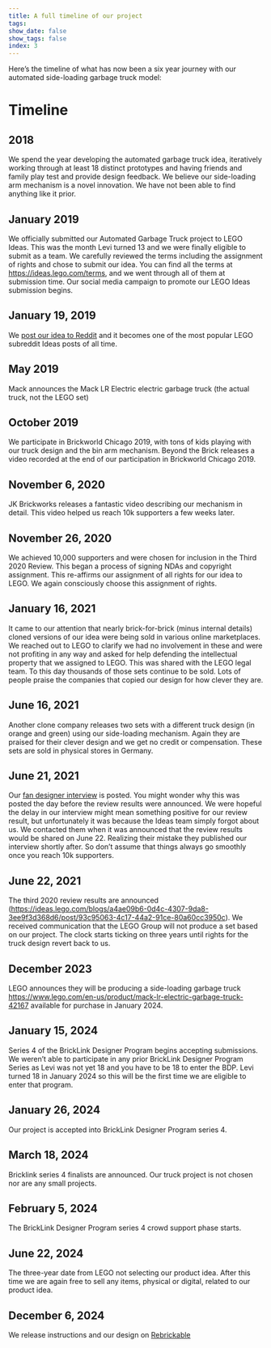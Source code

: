 ```yaml
---
title: A full timeline of our project
tags: 
show_date: false
show_tags: false
index: 3
---
```

Here’s the timeline of what has now been a six year journey with our automated side-loading garbage truck model:

# Timeline
## 2018 
We spend the year developing the automated garbage truck idea, iteratively working through at least 18 distinct prototypes and having friends and family play test and provide design feedback. We believe our side-loading arm mechanism is a novel innovation. We have not been able to find anything like it prior.
## January 2019 
We officially submitted our Automated Garbage Truck project to LEGO Ideas. This was the month Levi turned 13 and we were finally eligible to submit as a team. We carefully reviewed the terms including the assignment of rights and chose to submit our idea. You can find all the terms at https://ideas.lego.com/terms, and we went through all of them at submission time. Our social media campaign to promote our LEGO Ideas submission begins.
## January 19, 2019
We [post our idea to Reddit](https://www.reddit.com/r/lego/comments/ahlxnp/we_finally_did_it_an_actual_working_lego/) and it becomes one of the most popular LEGO subreddit Ideas posts of all time.
## May 2019 
Mack announces the Mack LR Electric electric garbage truck (the actual truck, not the LEGO set)
## October 2019 
We participate in Brickworld Chicago 2019, with tons of kids playing with our truck design and the bin arm mechanism. Beyond the Brick releases a video recorded at the end of our participation in Brickworld Chicago 2019.
## November 6, 2020 
JK Brickworks releases a fantastic video describing our mechanism in detail. This video helped us reach 10k supporters a few weeks later.
## November 26, 2020 
We achieved 10,000 supporters and were chosen for inclusion in the Third 2020 Review. This began a process of signing NDAs and copyright assignment. This re-affirms our assignment of all rights for our idea to LEGO. We again consciously choose this assignment of rights.
## January 16, 2021 
It came to our attention that nearly brick-for-brick (minus internal details) cloned versions of our idea were being sold in various online marketplaces. We reached out to LEGO to clarify we had no involvement in these and were not profiting in any way and asked for help defending the intellectual property that we assigned to LEGO. This was shared with the LEGO legal team. To this day thousands of those sets continue to be sold. Lots of people praise the companies that copied our design for how clever they are.
## June 16, 2021 
Another clone company releases two sets with a different truck design (in orange and green) using our side-loading mechanism. Again they are praised for their clever design and we get no credit or compensation. These sets are sold in physical stores in Germany.
## June 21, 2021 
Our [fan designer interview](https://ideas.lego.com/blogs/a4ae09b6-0d4c-4307-9da8-3ee9f3d368d6/post/40f4e6ca-9fbc-4968-97c0-b2afa56dbbd6) is posted. You might wonder why this was posted the day before the review results were announced. We were hopeful the delay in our interview might mean something positive for our review result, but unfortunately it was because the Ideas team simply forgot about us. We contacted them when it was announced that the review results would be shared on June 22. Realizing their mistake they published our interview shortly after. So don’t assume that things always go smoothly once you reach 10k supporters.
## June 22, 2021 
The third 2020 review results are announced (https://ideas.lego.com/blogs/a4ae09b6-0d4c-4307-9da8-3ee9f3d368d6/post/93c95063-4c17-44a2-91ce-80a60cc3950c). We received communication that the LEGO Group will not produce a set based on our project. The clock starts ticking on three years until rights for the truck design revert back to us.
## December 2023 
LEGO announces they will be producing a side-loading garbage truck https://www.lego.com/en-us/product/mack-lr-electric-garbage-truck-42167 available for purchase in January 2024.
## January 15, 2024 
Series 4 of the BrickLink Designer Program begins accepting submissions. We weren’t able to participate in any prior BrickLink Designer Program Series as Levi was not yet 18 and you have to be 18 to enter the BDP. Levi turned 18 in January 2024 so this will be the first time we are eligible to enter that program.
## January 26, 2024 
Our project is accepted into BrickLink Designer Program series 4.
## March 18, 2024
Bricklink series 4 finalists are announced. Our truck project is not chosen nor are any small projects.
## February 5, 2024 
The BrickLink Designer Program series 4 crowd support phase starts.
## June 22, 2024 
The three-year date from LEGO not selecting our product idea. After this time we are again free to sell any items, physical or digital, related to our product idea.   
## December 6, 2024
We release instructions and our design on [Rebrickable](https://rebrickable.com/mocs/MOC-203494/MochiMaster/automated-side-loading-garbage-truck/#details)
